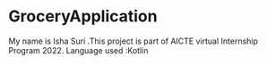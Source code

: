 # GroceryApplication
My name is Isha Suri .This project is part of AICTE virtual Internship Program 2022.
Language used :Kotlin
